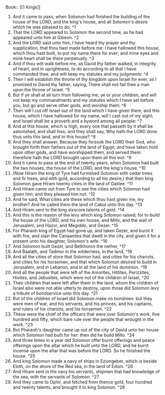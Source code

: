  Book:: [[1 Kings]]
 1. And it came to pass, when Solomon had finished the building of the house of the LORD, and the king's house, and all Solomon's desire which he was pleased to do, ^1
 2. That the LORD appeared to Solomon the second time, as he had appeared unto him at Gibeon. ^2
 3. And the LORD said unto him, I have heard thy prayer and thy supplication, that thou hast made before me: I have hallowed this house, which thou hast built, to put my name there for ever; and mine eyes and mine heart shall be there perpetually. ^3
 4. And if thou wilt walk before me, as David thy father walked, in integrity of heart, and in uprightness, to do according to all that I have commanded thee, and wilt keep my statutes and my judgments: ^4
 5. Then I will establish the throne of thy kingdom upon Israel for ever, as I promised to David thy father, saying, There shall not fail thee a man upon the throne of Israel. ^5
 6. But if ye shall at all turn from following me, ye or your children, and will not keep my commandments and my statutes which I have set before you, but go and serve other gods, and worship them: ^6
 7. Then will I cut off Israel out of the land which I have given them; and this house, which I have hallowed for my name, will I cast out of my sight; and Israel shall be a proverb and a byword among all people: ^7
 8. And at this house, which is high, every one that passeth by it shall be astonished, and shall hiss; and they shall say, Why hath the LORD done thus unto this land, and to this house? ^8
 9. And they shall answer, Because they forsook the LORD their God, who brought forth their fathers out of the land of Egypt, and have taken hold upon other gods, and have worshipped them, and served them: therefore hath the LORD brought upon them all this evil. ^9
 10. And it came to pass at the end of twenty years, when Solomon had built the two houses, the house of the LORD, and the king's house, ^10
 11. (Now Hiram the king of Tyre had furnished Solomon with cedar trees and fir trees, and with gold, according to all his desire,) that then king Solomon gave Hiram twenty cities in the land of Galilee. ^11
 12. And Hiram came out from Tyre to see the cities which Solomon had given him; and they pleased him not. ^12
 13. And he said, What cities are these which thou hast given me, my brother? And he called them the land of Cabul unto this day. ^13
 14. And Hiram sent to the king sixscore talents of gold. ^14
 15. And this is the reason of the levy which king Solomon raised; for to build the house of the LORD, and his own house, and Millo, and the wall of Jerusalem, and Hazor, and Megiddo, and Gezer. ^15
 16. For Pharaoh king of Egypt had gone up, and taken Gezer, and burnt it with fire, and slain the Canaanites that dwelt in the city, and given it for a present unto his daughter, Solomon's wife. ^16
 17. And Solomon built Gezer, and Bethhoron the nether, ^17
 18. And Baalath, and Tadmor in the wilderness, in the land, ^18
 19. And all the cities of store that Solomon had, and cities for his chariots, and cities for his horsemen, and that which Solomon desired to build in Jerusalem, and in Lebanon, and in all the land of his dominion. ^19
 20. And all the people that were left of the Amorites, Hittites, Perizzites, Hivites, and Jebusites, which were not of the children of Israel, ^20
 21. Their children that were left after them in the land, whom the children of Israel also were not able utterly to destroy, upon those did Solomon levy a tribute of bondservice unto this day. ^21
 22. But of the children of Israel did Solomon make no bondmen: but they were men of war, and his servants, and his princes, and his captains, and rulers of his chariots, and his horsemen. ^22
 23. These were the chief of the officers that were over Solomon's work, five hundred and fifty, which bare rule over the people that wrought in the work. ^23
 24. But Pharaoh's daughter came up out of the city of David unto her house which Solomon had built for her: then did he build Millo. ^24
 25. And three times in a year did Solomon offer burnt offerings and peace offerings upon the altar which he built unto the LORD, and he burnt incense upon the altar that was before the LORD. So he finished the house. ^25
 26. And king Solomon made a navy of ships in Eziongeber, which is beside Eloth, on the shore of the Red sea, in the land of Edom. ^26
 27. And Hiram sent in the navy his servants, shipmen that had knowledge of the sea, with the servants of Solomon. ^27
 28. And they came to Ophir, and fetched from thence gold, four hundred and twenty talents, and brought it to king Solomon. ^28
